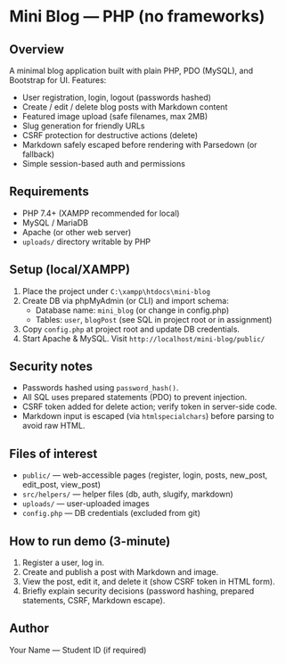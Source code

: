 # Mini Blog — PHP (no frameworks)

## Overview
A minimal blog application built with plain PHP, PDO (MySQL), and Bootstrap for UI. Features:
- User registration, login, logout (passwords hashed)
- Create / edit / delete blog posts with Markdown content
- Featured image upload (safe filenames, max 2MB)
- Slug generation for friendly URLs
- CSRF protection for destructive actions (delete)
- Markdown safely escaped before rendering with Parsedown (or fallback)
- Simple session-based auth and permissions

## Requirements
- PHP 7.4+ (XAMPP recommended for local)
- MySQL / MariaDB
- Apache (or other web server)
- `uploads/` directory writable by PHP

## Setup (local/XAMPP)
1. Place the project under `C:\xampp\htdocs\mini-blog`
2. Create DB via phpMyAdmin (or CLI) and import schema:
   - Database name: `mini_blog` (or change in config.php)
   - Tables: `user`, `blogPost` (see SQL in project root or in assignment)
3. Copy `config.php` at project root and update DB credentials.
4. Start Apache & MySQL. Visit `http://localhost/mini-blog/public/`

## Security notes
- Passwords hashed using `password_hash()`.
- All SQL uses prepared statements (PDO) to prevent injection.
- CSRF token added for delete action; verify token in server-side code.
- Markdown input is escaped (via `htmlspecialchars`) before parsing to avoid raw HTML.

## Files of interest
- `public/` — web-accessible pages (register, login, posts, new_post, edit_post, view_post)
- `src/helpers/` — helper files (db, auth, slugify, markdown)
- `uploads/` — user-uploaded images
- `config.php` — DB credentials (excluded from git)

## How to run demo (3-minute)
1. Register a user, log in.
2. Create and publish a post with Markdown and image.
3. View the post, edit it, and delete it (show CSRF token in HTML form).
4. Briefly explain security decisions (password hashing, prepared statements, CSRF, Markdown escape).

## Author
Your Name — Student ID (if required)

